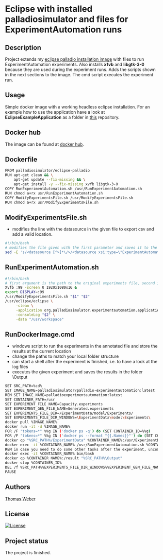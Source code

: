 # Eclipse with installed palladiosimulator and files for ExperimentAutomation runs

## Description
Project extends my [eclipse palladio installation image](https://hub.docker.com/repository/docker/palladiosimulator/eclipsepalladio) with files to run ExperimentAutomation experiments. Also installs __xfvb__ and __libgtk-3-0__ because they are used during the experiment runs. Adds the scripts shown in the next sections to the image. The cmd script executes the experiment run.

## Usage
Simple docker image with a working headless eclipse installation. For an example how to use the application have a look at __EclipseExampleApplication__ as a folder in [this](https://github.com/TomWerm/Palladio-Docker) repository.

## Docker hub
The image can be found at [docker hub](https://hub.docker.com/repository/docker/palladiosimulator/palladioexperimentautomation).

## Dockerfile
``` bash
FROM palladiosimulator/eclipse-palladio
RUN apt-get clean && \
    apt-get update --fix-missing && \
    apt-get install -y --fix-missing xvfb libgtk-3-0
COPY RunExperimentAutomation.sh /usr/RunExperimentAutomation.sh
RUN chmod a+rx usr/RunExperimentAutomation.sh
COPY ModifyExperimentsFile.sh /usr/ModifyExperimentsFile.sh
RUN chmod a+rx usr/ModifyExperimentsFile.sh
```

## ModifyExperimentsFile.sh
- modifies the line with the datasource in the given file to export csv and add a valid location.

``` bash
#!/bin/bash
# modifies the file given with the first parameter and saves it to the file given with the second parameter
sed -E 's/<datasource [^>]*\/>/<datasource xsi:type=\"ExperimentAutomation.Experiments.AbstractSimulation:FileDatasource\" location=\"\/result\" exportOption=\"CSV\"\/>/' "$1" > "$2"
```
## RunExperimentAutomation.sh
``` bash
#!/bin/bash
# first argument is the path to the original experiments file, second is the path where to store the generated file
Xvfb :99 -screen 0 1920x1080x16 &
export DISPLAY=:99
/usr/ModifyExperimentsFile.sh "$1" "$2"
/usr/eclipse/eclipse \
     -clean \
     -application org.palladiosimulator.experimentautomation.application \
     -consoleLog "$2" \
     -data "/usr/workspace"
```

## RunDockerImage.cmd
- windows script to run the experiments in the annotated file and store the results at the current location
- change the paths to match your local folder structure
- can start a shell after the experiment is finished, i.e. to have a look at the log files
- executes the given experiment and saves the results in the folder \\Output

``` sh
SET SRC_PATH=%cd%
SET IMAGE_NAME=palladiosimulator/palladio-experimentautomation:latest
REM SET IMAGE_NAME=palladioexperimentautomation:latest
SET CONTAINER_PATH=/usr
SET EXPERIMENT_FILE_NAME=Capacity.experiments
SET EXPERIMENT_GEN_FILE_NAME=Generated.experiments
SET EXPERIMENTS_FILE_DIR=/ExperimentData/model/Experiments/
SET EXPERIMENTS_FILE_DIR_WINDOWS=\ExperimentData\model\Experiments\
docker pull %IMAGE_NAME%
docker run -it -d %IMAGE_NAME%
FOR /F "tokens=*" %%g IN ('docker ps -q') do (SET CONTAINER_ID=%%g)
FOR /F "tokens=*" %%g IN ('docker ps --format "{{.Names}}"') do (SET CONTAINER_NAME=%%g)
docker cp "%SRC_PATH%/ExperimentData" %CONTAINER_NAME%:/usr/ExperimentData
docker exec -it %CONTAINER_NAME% /usr/RunExperimentAutomation.sh %CONTAINER_PATH%%EXPERIMENTS_FILE_DIR%%EXPERIMENT_FILE_NAME% %CONTAINER_PATH%%EXPERIMENTS_FILE_DIR%%EXPERIMENT_GEN_FILE_NAME%
REM in case you need to do some other tasks after the experiment, uncomment the next line
docker exec -it %CONTAINER_NAME% bin/bash
docker cp %CONTAINER_NAME%:/result "%SRC_PATH%\Output"
docker stop %CONTAINER_ID%
DEL /f %SRC_PATH%%EXPERIMENTS_FILE_DIR_WINDOWS%%EXPERIMENT_GEN_FILE_NAME%
PAUSE
```
## Authors
[Thomas Weber](https://github.com/TomWerm)

## License
[![License](https://img.shields.io/badge/License-EPL%201.0-red.svg)](https://opensource.org/licenses/EPL-1.0)

## Project status
The project is finished.
